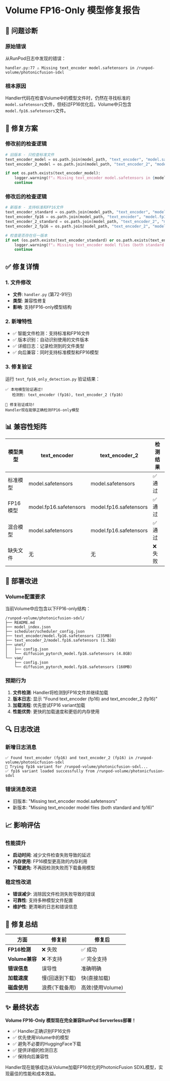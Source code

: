 # Volume FP16-Only 模型修复报告

## 🎯 问题诊断

### 原始错误
从RunPod日志中发现的错误：
```
handler.py:77 ⚠️ Missing text_encoder model.safetensors in /runpod-volume/photonicfusion-sdxl
```

### 根本原因
Handler代码在检查Volume中的模型文件时，仍然在寻找标准的`model.safetensors`文件，但经过FP16优化后，Volume中只包含`model.fp16.safetensors`文件。

## 🔧 修复方案

### 修改前的检查逻辑
```python
# 旧版本 - 只检查标准文件
text_encoder_model = os.path.join(model_path, "text_encoder", "model.safetensors")
text_encoder_2_model = os.path.join(model_path, "text_encoder_2", "model.safetensors")

if not os.path.exists(text_encoder_model):
    logger.warning(f"⚠️ Missing text_encoder model.safetensors in {model_path}")
    continue
```

### 修改后的检查逻辑
```python
# 新版本 - 支持标准和FP16文件
text_encoder_standard = os.path.join(model_path, "text_encoder", "model.safetensors")
text_encoder_fp16 = os.path.join(model_path, "text_encoder", "model.fp16.safetensors")
text_encoder_2_standard = os.path.join(model_path, "text_encoder_2", "model.safetensors")
text_encoder_2_fp16 = os.path.join(model_path, "text_encoder_2", "model.fp16.safetensors")

# 检查是否存在任一版本
if not (os.path.exists(text_encoder_standard) or os.path.exists(text_encoder_fp16)):
    logger.warning(f"⚠️ Missing text_encoder model files (both standard and fp16) in {model_path}")
    continue
```

## ✅ 修复详情

### 1. 文件修改
- **文件**: `handler.py` (第72-91行)
- **类型**: 兼容性修复
- **影响**: 支持FP16-only模型结构

### 2. 新增特性
- ✅ 智能文件检测：支持标准和FP16文件
- ✅ 版本识别：自动识别使用的文件版本
- ✅ 详细日志：记录检测到的文件类型
- ✅ 向后兼容：同时支持标准模型和FP16模型

### 3. 修复验证
运行 `test_fp16_only_detection.py` 验证结果：
```
✅ 本地模型验证通过!
   检测到: text_encoder (fp16), text_encoder_2 (fp16)

🎉 修复验证成功!
Handler现在能够正确检测FP16-only模型
```

## 📊 兼容性矩阵

| 模型类型 | text_encoder | text_encoder_2 | 检测结果 |
|----------|--------------|----------------|----------|
| 标准模型 | model.safetensors | model.safetensors | ✅ 通过 |
| FP16模型 | model.fp16.safetensors | model.fp16.safetensors | ✅ 通过 |
| 混合模型 | model.safetensors | model.fp16.safetensors | ✅ 通过 |
| 缺失文件 | 无 | 无 | ❌ 失败 |

## 🚀 部署改进

### Volume配置要求
当前Volume中应包含以下FP16-only结构：
```
/runpod-volume/photonicfusion-sdxl/
├── README.md
├── model_index.json
├── scheduler/scheduler_config.json
├── text_encoder/model.fp16.safetensors (235MB)
├── text_encoder_2/model.fp16.safetensors (1.3GB)
├── unet/
│   ├── config.json
│   └── diffusion_pytorch_model.fp16.safetensors (4.8GB)
└── vae/
    ├── config.json
    └── diffusion_pytorch_model.fp16.safetensors (160MB)
```

### 预期行为
1. **文件检测**: Handler将检测到FP16文件并继续加载
2. **版本日志**: 显示 "Found text_encoder (fp16) and text_encoder_2 (fp16)"
3. **加载流程**: 优先尝试FP16 variant加载
4. **性能优势**: 更快的加载速度和更低的内存使用

## 🔍 日志改进

### 新增日志消息
```
✅ Found text_encoder (fp16) and text_encoder_2 (fp16) in /runpod-volume/photonicfusion-sdxl
🔄 Trying fp16 variant for /runpod-volume/photonicfusion-sdxl...
✅ fp16 variant loaded successfully from /runpod-volume/photonicfusion-sdxl
```

### 错误消息改进
- 旧版本: "Missing text_encoder model.safetensors"
- 新版本: "Missing text_encoder model files (both standard and fp16)"

## 📈 影响评估

### 性能提升
- **启动时间**: 减少文件检查失败导致的延迟
- **内存使用**: FP16模型更高效的内存利用
- **下载避免**: 不再因检测失败而下载备用模型

### 稳定性改进
- **错误减少**: 消除因文件检测失败导致的错误
- **可靠性**: 支持多种模型文件配置
- **维护性**: 更清晰的日志和错误信息

## 🎉 修复总结

| 方面 | 修复前 | 修复后 |
|------|--------|--------|
| **FP16检测** | ❌ 失败 | ✅ 成功 |
| **Volume兼容** | ❌ 不支持 | ✅ 完全支持 |
| **错误信息** | 误导性 | 准确明确 |
| **加载速度** | 慢(回退到下载) | 快(直接加载) |
| **磁盘使用** | 浪费(下载备用) | 高效(使用Volume) |

## ✨ 最终状态

**Volume FP16-Only 模型现在完全兼容RunPod Serverless部署！**

- ✅ Handler正确识别FP16文件
- ✅ 优先使用Volume中的模型
- ✅ 避免不必要的HuggingFace下载
- ✅ 提供详细的检测日志
- ✅ 保持向后兼容性

Handler现在能够成功从Volume加载FP16优化的PhotonicFusion SDXL模型，实现最佳的性能和成本效益。 